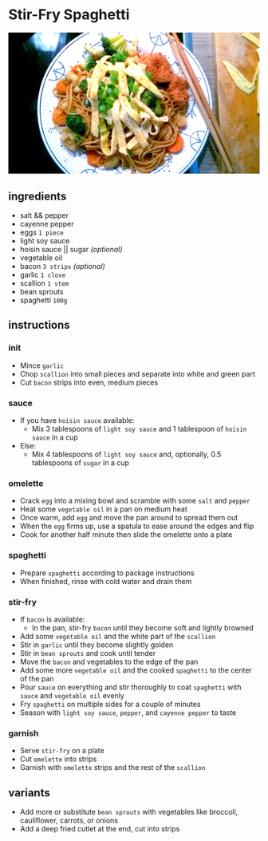 # Stir-Fry Spaghetti

![Photo](./stir-fry-spaghetti.jpg)

## ingredients

- salt && pepper
- cayenne pepper
- eggs `1 piece`
- light soy sauce
- hoisin sauce || sugar *(optional)*
- vegetable oil
- bacon `3 strips` *(optional)*
- garlic `1 clove`
- scallion `1 stem`
- bean sprouts
- spaghetti `100g`

## instructions

### init

- Mince `garlic`
- Chop `scallion` into small pieces and separate into white and green part
- Cut `bacon` strips into even, medium pieces

### sauce

- If you have `hoisin sauce` available:
	- Mix 3 tablespoons of `light soy sauce` and 1 tablespoon of `hoisin sauce` in a cup
- Else:
	- Mix 4 tablespoons of `light soy sauce` and, optionally, 0.5 tablespoons of `sugar` in a cup

### omelette

- Crack `egg` into a mixing bowl and scramble with some `salt` and `pepper`
- Heat some `vegetable oil` in a pan on medium heat
- Once warm, add `egg` and move the pan around to spread them out
- When the `egg` firms up, use a spatula to ease around the edges and flip
- Cook for another half minute then slide the omelette onto a plate

### spaghetti

- Prepare `spaghetti` according to package instructions
- When finished, rinse with cold water and drain them

### stir-fry

- If `bacon` is available:
	- In the pan, stir-fry `bacon` until they become soft and lightly browned
- Add some `vegetable oil` and the white part of the `scallion`
- Stir in `garlic` until they become slightly golden
- Stir in `bean sprouts` and cook until tender
- Move the `bacon` and vegetables to the edge of the pan
- Add some more `vegetable oil` and the cooked `spaghetti` to the center of the pan
- Pour `sauce` on everything and stir thoroughly to coat `spaghetti` with `sauce` and `vegetable oil` evenly
- Fry `spaghetti` on multiple sides for a couple of minutes
- Season with `light soy sauce`, `pepper`, and `cayenne pepper` to taste

### garnish

- Serve `stir-fry` on a plate
- Cut `omelette` into strips
- Garnish with `omelette` strips and the rest of the `scallion`

## variants

- Add more or substitute `bean sprouts` with vegetables like broccoli, cauliflower, carrots, or onions
- Add a deep fried cutlet at the end, cut into strips
